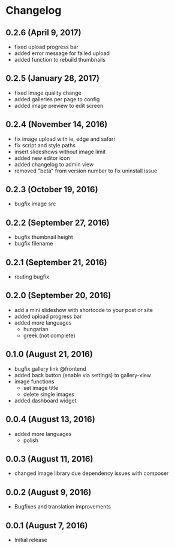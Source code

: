 # Changelog
## 0.2.6 (April 9, 2017)
- fixed upload progress bar
- added error message for failed upload
- added function to rebuild thumbnails

## 0.2.5 (January 28, 2017)
- fixed image quality change
- added galleries per page to config
- added image preview to edit screen

## 0.2.4 (November 14, 2016)
- fix image upload with ie, edge and safari
- fix script and style paths
- insert slideshows without image limit
- added new editor icon
- added changelog to admin view
- removed "beta" from version number to fix uninstall issue

## 0.2.3 (October 19, 2016)
- bugfix image src

## 0.2.2 (September 27, 2016)
- bugfix thumbnail height
- bugfix filename

## 0.2.1 (September 21, 2016)
- routing bugfix

## 0.2.0 (September 20, 2016)
- add a mini slideshow with shortcode to your post or site
- added upload progress bar
- added more languages
    - hungarian
    - greek (not complete)

## 0.1.0 (August 21, 2016)
- bugfix gallery link @frontend
- added back button (enable via settings) to gallery-view
- image functions
    - set image title
    - delete single images
- added dashboard widget

## 0.0.4 (August 13, 2016)
- added more languages
    - polish

## 0.0.3 (August 11, 2016)

- changed image library due dependency issues with composer

## 0.0.2 (August 9, 2016)

- Bugfixes and translation improvements

## 0.0.1 (August 7, 2016)

- Initial release
